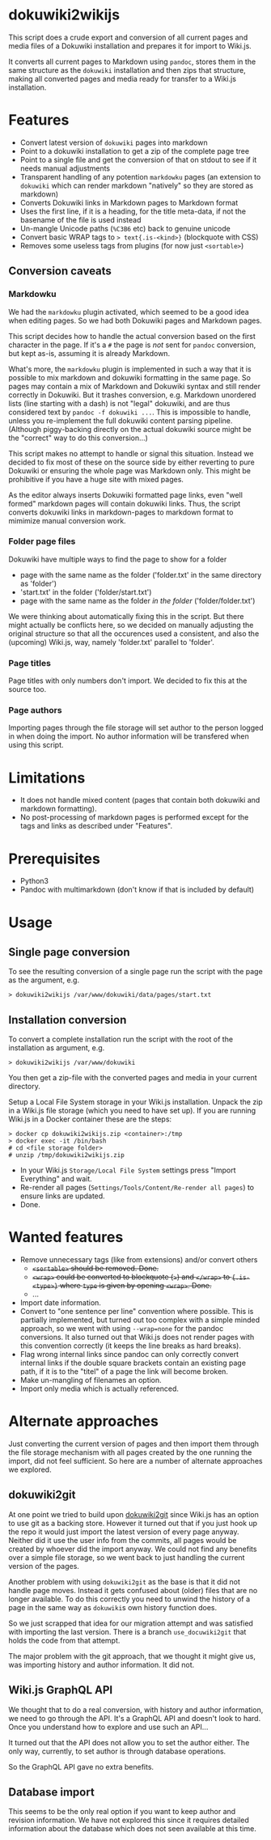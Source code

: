 # dokuwiki2wikijs

This script does a crude export and conversion of all current pages and media files of a Dokuwiki installation and prepares it for import to Wiki.js.

It converts all current pages to Markdown using `pandoc`, stores them in the same structure as the `dokuwiki` installation and then zips that structure, making all converted pages and media ready for transfer to a Wiki.js installation.

# Features

- Convert latest version of `dokuwiki` pages into markdown
- Point to a dokuwiki installation to get a zip of the complete page tree
- Point to a single file and get the conversion of that on stdout to see if it needs manual adjustments
- Transparent handling of any potention `markdowku` pages (an extension to `dokuwiki` which can render markdown "natively" so they are stored as markdown)
- Converts Dokuwiki links in Markdown pages to Markdown format
- Uses the first line, if it is a heading, for the title meta-data, if not the basename of the file is used instead
- Un-mangle Unicode paths (`%C3B6` etc) back to genuine unicode
- Convert basic WRAP tags to `> text{.is-<kind>}` (blockquote with CSS)
- Removes some useless tags from plugins (for now just `<sortable>`)

## Conversion caveats

### Markdowku

We had the `markdowku` plugin activated, which seemed to be a good idea when editing pages.
So we had both Dokuwiki pages and Markdown pages.

This script decides how to handle the actual conversion based on the first character in the page.
If it's a `#` the page is _not_ sent for `pandoc` conversion, but kept as-is, assuming it is already Markdown.

What's more, the `markdowku` plugin is implemented in such a way that it is possible to mix markdown and dokuwiki formatting in the same page.
So pages may contain a mix of Markdown and Dokuwiki syntax and still render correctly in Dokuwiki.
But it trashes conversion, e.g. Markdown unordered lists (line starting with a dash) is not "legal" dokuwiki, and are thus considered text by `pandoc -f dokuwiki ...`.
This is impossible to handle, unless you re-implement the full dokuwiki content parsing pipeline.
(Although piggy-backing directly on the actual dokuwiki source might be the "correct" way to do this conversion...)

This script makes no attempt to handle or signal this situation.
Instead we decided to fix most of these on the source side by either reverting to pure Dokuwiki or ensuring the whole page was Markdown only.
This might be prohibitive if you have a huge site with mixed pages.

As the editor always inserts Dokuwiki formatted page links, even "well formed" markdown pages will contain dokuwiki links.
Thus, the script converts dokuwiki links in markdown-pages to markdown format to mimimize manual conversion work.

### Folder page files

Dokuwiki have multiple ways to find the page to show for a folder

- page with the same name as the folder ('folder.txt' in the same directory as 'folder')
- 'start.txt' in the folder ('folder/start.txt')
- page with the same name as the folder _in the folder_ ('folder/folder.txt')

We were thinking about automatically fixing this in the script.
But there might actually be conflicts here, so we decided on manually adjusting the original structure so that all the occurences used a consistent, and also the (upcoming) Wiki.js, way, namely 'folder.txt' parallel to 'folder'.

### Page titles

Page titles with only numbers don't import.
We decided to fix this at the source too.

### Page authors

Importing pages through the file storage will set author to the person logged in when doing the import.
No author information will be transfered when using this script.

# Limitations

- It does not handle mixed content (pages that contain both dokuwiki and markdown formatting).
- No post-processing of markdown pages is performed except for the tags and links as described under "Features".

# Prerequisites

- Python3
- Pandoc with multimarkdown (don't know if that is included by default)

# Usage

## Single page conversion

To see the resulting conversion of a single page run the script with the page as the argument, e.g.

    > dokuwiki2wikijs /var/www/dokuwiki/data/pages/start.txt

## Installation conversion

To convert a complete installation run the script with the root of the installation as argument, e.g.

    > dokuwiki2wikijs /var/www/dokuwiki

You then get a zip-file with the converted pages and media in your current directory.

Setup a Local File System storage in your Wiki.js installation.
Unpack the zip in a Wiki.js file storage (which you need to have set up).
If you are running Wiki.js in a Docker container these are the steps:

    > docker cp dokuwiki2wikijs.zip <container>:/tmp
    > docker exec -it /bin/bash
    # cd <file storage folder>
    # unzip /tmp/dokuwiki2wikijs.zip

- In your Wiki.js `Storage/Local File System` settings press "Import Everything" and wait.
- Re-render all pages (`Settings/Tools/Content/Re-render all pages`) to ensure links are updated.
- Done.

# Wanted features

- Remove unnecessary tags (like from extensions) and/or convert others
  - ~~`<sortable>` should be removed. Done.~~
  - ~~`<wrap>` could be converted to blockquote (`>`) and `</wrap>` to `{.is-<type>}` where `type` is given by opening `<wrap>`. Done.~~
  - ...
- Import date information.
- Convert to "one sentence per line" convention where possible. This is partially implemented, but turned out too complex with a simple minded approach, so we went with using `--wrap=none` for the pandoc conversions. It also turned out that Wiki.js does not render pages with this convention correctly (it keeps the line breaks as hard breaks).
- Flag wrong internal links since pandoc can only correctly convert internal links if the double square brackets contain an existing page path, if it is to the "titel" of a page the link will become broken.
- Make un-mangling of filenames an option.
- Import only media which is actually referenced.

# Alternate approaches

Just converting the current version of pages and then import them through the file storage mechanism with all pages created by the one running the import, did not feel sufficient.
So here are a number of alternate approaches we explored.

## dokuwiki2git

At one point we tried to build upon [dokuwiki2git](https://github.com/hoxu/dokuwiki2git) since Wiki.js has an option to use git as a backing store.
However it turned out that if you just hook up the repo it would just import the latest version of every page anyway.
Neither did it use the user info from the commits, all pages would be created by whoever did the import anyway.
We could not find any benefits over a simple file storage, so we went back to just handling the current version of the pages.

Another problem with using `dokuwiki2git` as the base is that it did not handle page moves.
Instead it gets confused about (older) files that are no longer available.
To do this correctly you need to unwind the history of a page in the same way as `dokuwiki`s own history function does.

So we just scrapped that idea for our migration attempt and was satisfied with importing the last version.
There is a branch `use_docuwiki2git` that holds the code from that attempt.

The major problem with the git approach, that we thought it might give us, was importing history and author information.
It did not.

## Wiki.js GraphQL API

We thought that to do a real conversion, with history and author information, we need to go through the API.
It's a GraphQL API and doesn't look to hard.
Once you understand how to explore and use such an API...

It turned out that the API does not allow you to set the author either.
The only way, currently, to set author is through database operations.

So the GraphQL API gave no extra benefits.

## Database import

This seems to be the only real option if you want to keep author and revision information.
We have not explored this since it requires detailed information about the database which does not seen available at this time.
